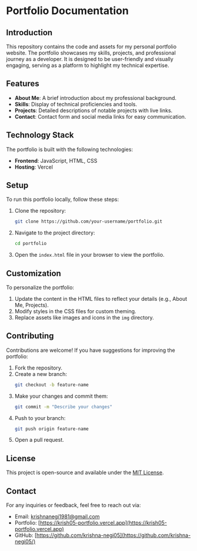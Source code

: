 # Portfolio Documentation

## Introduction
This repository contains the code and assets for my personal portfolio website. The portfolio showcases my skills, projects, and professional journey as a developer. It is designed to be user-friendly and visually engaging, serving as a platform to highlight my technical expertise.

## Features
- **About Me**: A brief introduction about my professional background.
- **Skills**: Display of technical proficiencies and tools.
- **Projects**: Detailed descriptions of notable projects with live links.
- **Contact**: Contact form and social media links for easy communication.

## Technology Stack
The portfolio is built with the following technologies:
- **Frontend**: JavaScript, HTML, CSS
- **Hosting**: Vercel

## Setup
To run this portfolio locally, follow these steps:

1. Clone the repository:
   ```bash
   git clone https://github.com/your-username/portfolio.git
   ```

2. Navigate to the project directory:
   ```bash
   cd portfolio
   ```

3. Open the `index.html` file in your browser to view the portfolio.

## Customization
To personalize the portfolio:

1. Update the content in the HTML files to reflect your details (e.g., About Me, Projects).
2. Modify styles in the CSS files for custom theming.
3. Replace assets like images and icons in the `img` directory.

## Contributing
Contributions are welcome! If you have suggestions for improving the portfolio:

1. Fork the repository.
2. Create a new branch:
   ```bash
   git checkout -b feature-name
   ```
3. Make your changes and commit them:
   ```bash
   git commit -m "Describe your changes"
   ```
4. Push to your branch:
   ```bash
   git push origin feature-name
   ```
5. Open a pull request.

## License
This project is open-source and available under the [MIT License](/LICENSE).

## Contact
For any inquiries or feedback, feel free to reach out via:
- Email: [krishnanegi1981@gmail.com](mailto:krishnanegi1981@gmail.com)
- Portfolio: [https://krish05-portfolio.vercel.app](https://krish05-portfolio.vercel.app)
- GitHub: [https://github.com/krishna-negi05](https://github.com/krishna-negi05/)

